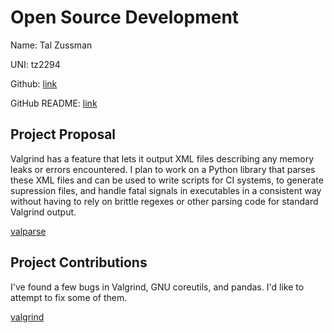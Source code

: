 # Open Source Development

Name: Tal Zussman

UNI: tz2294

Github: [link](https://github.com/tzussman)

GitHub README: [link](https://github.com/tzussman/tzussman/blob/main/README.md)

## Project Proposal

Valgrind has a feature that lets it output XML files describing any memory leaks
or errors encountered. I plan to work on a Python library that parses these XML files
and can be used to write scripts for CI systems, to generate supression files, and
handle fatal signals in executables in a consistent way without having to rely on
brittle regexes or other parsing code for standard Valgrind output.

[valparse](../projects/python/valparse.md)

## Project Contributions

I've found a few bugs in Valgrind, GNU coreutils, and pandas. I'd like to attempt
to fix some of them.

[valgrind](../projects/c/valgrind.md)
